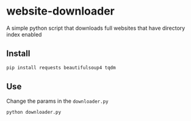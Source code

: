 # website-downloader
A simple python script that downloads full websites that have directory index enabled

## Install
```bash
pip install requests beautifulsoup4 tqdm
```

## Use
Change the params in the `downloader.py`
```bash
python downloader.py
```
